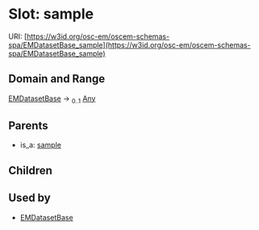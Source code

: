 
# Slot: sample



URI: [https://w3id.org/osc-em/oscem-schemas-spa/EMDatasetBase_sample](https://w3id.org/osc-em/oscem-schemas-spa/EMDatasetBase_sample)


## Domain and Range

[EMDatasetBase](EMDatasetBase.md) &#8594;  <sub>0..1</sub> [Any](Any.md)

## Parents

 *  is_a: [sample](sample.md)

## Children


## Used by

 * [EMDatasetBase](EMDatasetBase.md)
